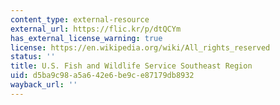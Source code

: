 ```yaml
---
content_type: external-resource
external_url: https://flic.kr/p/dtQCYm
has_external_license_warning: true
license: https://en.wikipedia.org/wiki/All_rights_reserved
status: ''
title: U.S. Fish and Wildlife Service Southeast Region
uid: d5ba9c98-a5a6-42e6-be9c-e87179db8932
wayback_url: ''
---
```

